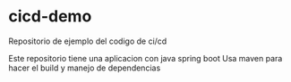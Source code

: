 # cicd-demo

Repositorio de ejemplo del codigo de ci/cd

Este repositorio tiene una aplicacion con java spring boot
Usa maven para hacer el build y manejo de dependencias

